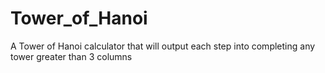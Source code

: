 # Tower_of_Hanoi
A Tower of Hanoi calculator that will output each step into completing any tower greater than 3 columns 

